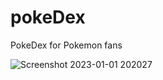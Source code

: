 # pokeDex

PokeDex for Pokemon fans


![Screenshot 2023-01-01 202027](https://user-images.githubusercontent.com/56149022/210174847-f63e71f5-e743-4799-b553-21a03b82a793.png)
